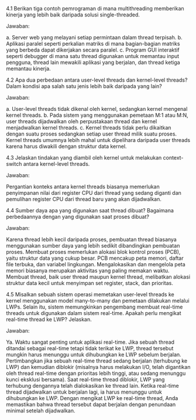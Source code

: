 4.1 Berikan tiga contoh pemrograman di mana multithreading memberikan kinerja yang lebih baik daripada solusi single-threaded.

Jawaban:

a. Server web yang melayani setiap permintaan dalam thread terpisah.
b. Aplikasi paralel seperti perkalian matriks di mana bagian-bagian matriks yang berbeda dapat dikerjakan secara paralel.
c. Program GUI interaktif seperti debugger di mana satu thread digunakan untuk memantau input pengguna, thread lain mewakili aplikasi yang berjalan, 
   dan thread ketiga memantau kinerja.

4.2 Apa dua perbedaan antara user-level threads dan kernel-level threads? Dalam kondisi apa salah satu jenis lebih baik daripada yang lain?

Jawaban:

a. User-level threads tidak dikenal oleh kernel, sedangkan kernel mengenal kernel threads.
b. Pada sistem yang menggunakan pemetaan M:1 atau M:N, user threads dijadwalkan oleh perpustakaan thread dan kernel menjadwalkan kernel threads.
c. Kernel threads tidak perlu dikaitkan dengan suatu proses sedangkan setiap user thread milik suatu proses. 
   Kernel threads umumnya lebih mahal untuk dipelihara daripada user threads karena harus diwakili dengan struktur data kernel.

4.3 Jelaskan tindakan yang diambil oleh kernel untuk melakukan context-switch antara kernel-level threads.

Jawaban:

Pergantian konteks antara kernel threads biasanya memerlukan penyimpanan nilai dari register CPU dari thread yang sedang diganti dan pemulihan 
register CPU dari thread baru yang akan dijadwalkan.

4.4 Sumber daya apa yang digunakan saat thread dibuat? Bagaimana perbedaannya dengan yang digunakan saat proses dibuat?

Jawaban:

Karena thread lebih kecil daripada proses, pembuatan thread biasanya menggunakan sumber daya yang lebih sedikit dibandingkan pembuatan proses. 
Membuat proses memerlukan alokasi blok kontrol proses (PCB), yaitu struktur data yang cukup besar. PCB mencakup peta memori, daftar file terbuka, dan variabel lingkungan. Mengalokasikan dan mengelola peta memori biasanya merupakan aktivitas yang paling memakan waktu. Membuat thread, baik user thread maupun kernel thread, melibatkan alokasi struktur data kecil untuk menyimpan set register, stack, dan prioritas.

4.5 Misalkan sebuah sistem operasi memetakan user-level threads ke kernel menggunakan model many-to-many dan pemetaan dilakukan melalui LWPs. 
Selain itu, sistem memungkinkan pengembang membuat real-time threads untuk digunakan dalam sistem real-time. Apakah perlu mengikat real-time thread ke LWP? Jelaskan.

Jawaban:

Ya. Waktu sangat penting untuk aplikasi real-time. Jika sebuah thread ditandai sebagai real-time tetapi tidak terikat ke LWP, 
thread tersebut mungkin harus menunggu untuk dihubungkan ke LWP sebelum berjalan. Pertimbangkan jika sebuah real-time thread sedang berjalan (terhubung ke LWP) dan kemudian diblokir (misalnya harus melakukan I/O, telah digantikan oleh thread real-time dengan prioritas lebih tinggi, atau sedang menunggu kunci eksklusi bersama). Saat real-time thread diblokir, LWP yang terhubung dengannya telah dialokasikan ke thread lain. Ketika real-time thread dijadwalkan untuk berjalan lagi, ia harus menunggu untuk dihubungkan ke LWP. Dengan mengikat LWP ke real-time thread, Anda memastikan bahwa thread tersebut dapat berjalan dengan penundaan minimal setelah dijadwalkan.
